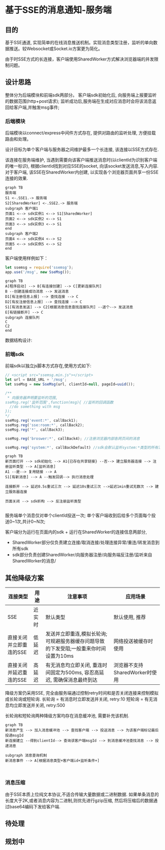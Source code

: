 # 基于SSE的消息通知-服务端

## 目的
基于SSE通道, 实现简单的在线消息推送机制。实现消息类型注册，监听的单向数据推送。较Websocket或Socket.io方案更为简化。

由于时SSE方式的长连接，客户端使用SharedWorker方式解决浏览器端的并发限制问题。

## 设计思路

整体分为后端模块和前端sdk两部分。
客户端sdk初始化后, 向服务端上报要监听的数据范围(http+post请求); 监听成功后,服务端在生成对应消息时会将该消息返回给客户端,并触发msg事件;

### 后端模块
后端模块以connect/express中间件方式存在, 提供对路由的监听处理, 方便挂载路由和处理。

设计目标为单个客户端与服务器之间维护最多一个长连接, 该连接以SSE方式存在.

该连接在服务端维护, 当遇到需要向该客户端推送消息时(以clientId为识别客户端的唯一标识), 根据clientId找到对应SSE的socket, 向该socket发送消息,写入内容. 对于客户端, 该SSE在SharedWorker内创建, 以实现各个浏览器页面共享一份SSE连接的效果.

```mermaid
graph TB
服务端
S1 <-.SSE1.-> 服务端
S2[SharedWorker] <-.SSE2.-> 服务端
subgraph 客户端1
页面1 <--> sdk实例1 <--> S1[SharedWorker]
页面2 <--> sdk实例2 <--> S1
页面3 <--> sdk实例3 <--> S1
end
subgraph 客户端2
页面4 <--> sdk实例4 <--> S2
页面5 <--> sdk实例5 <--> S2
end
```


客户端使用样例如下：
```javascript
let ssemsg = require('ssemsg');
app.use('/msg', new SseMsg());
```

```mermaid
graph TB
A[程序启动] --> B[有连接创建] --> C[更新连接队列]
B --创建连接成功消息 --> 发送消息
D1[有注册信息上报] --> 查找连接 --> C
D2[有反注册信息上报] --> 查找连接 --> C
S1[有消息发送] --> C2[根据消息信息查找连接队列] --逐个--> 发送消息
E[有链接断开] --> C
subgraph 连接队列
C
C2
end

```

数据结构设计:



### 前端sdk
前端sdk以独立js脚本方式存在,使用方式如下:

```javascript
// <script src="ssemsg.min.js"></script>
let url = BASE_URL + '/msg';
let sseMsg = new SseMsg(url, clientId=null, pageId=uuid());

/**
 * 向服务器声明要监听的范围,
sseMsg.reg('监听范围',function(msg){ //监听的回调函数
  //do something with msg
});
*/
sseMsg.reg('event:*', callBack1);
sseMsg.reg('sse:room:*', callBack2);
sseMsg.reg('*', callBack3);

sseMsg.reg('broswer:*', callBack4); //注册浏览器内部各网页间的消息

sseMsg.reg('system:*', callBackDefault) //sdk会默认监听system:*类型的所有消息,无需业务层面处理,此函数在new完毕后自动执行
```


```mermaid
graph TB
新页面打开 --> sdk初始化 --> A1{已存在共享链接} --否--> 建立服务器连接 --> 注册监听类型 --> A[监听消息]
A1 --是--> 复用链接 --> A
S1[有新消息] --> A --触发回调--> 执行消息处理

连接断开 --> 延迟0.5s重试三次 --> 延迟10s重试三次 -->延迟1min重试无数次 --> 建立服务器连接

页面关闭 --> sdk析构 --> 反注册监听类型


```


服务端单个消息仅对单个clientId投送一次;
单个客户端收到后给多个页面每个投送0~1次,共计0~N次;



客户端分为运行在页面内的sdk + 运行在SharedWorker的连接信息两部分, 

* SharedWorker部分仅负责建立连接/取消连接/处理连接异常/重连/转发消息到所有sdk
* sdk部分负责创建SharedWorker/向服务器注册/向服务端反注册/监听来自SharedWorker的消息/



## 其他降级方案

|  连接类型   | 用途  | 注意事项 | 应用场景 |
|  ----  | ----  | ---- | ---- |
| SSE  | 近实时 | 默认类型 | 默认使用, 推荐 |
| 直接关闭并立即重连的SSE  | 低延迟 | 发送并立即重连,模拟长轮询;可规避服务器缓存问题导致的下发受阻;一般重来你时间设置为10ms | 网络投送被缓存时使用|
| 直接关闭并延迟重连的SSE | 高延迟 | 有无消息均立即关闭, 重连时间固定为500ms, 容忍高延迟, 需确保消息最终到达 | 浏览器不支持SharedWorker时使用|

降级方案仍采用SSE, 完全由服务端通过控制retry时间和是否关闭连接来控制模拟成长轮询或短轮询.
长轮询 = 有消息时立即发送并关闭, retry:10
短轮询 = 有无消息均立即发送并关闭, retry:500

长轮询和短轮询两种降级方案均存在消息缓冲池, 需要补充该机制.



```mermaid
graph TB
新消息产生 --> 加入消息缓冲池 --> 查找客户端 --> 投送消息 --> 为该客户端标记最后投递msgId
新连接建立 --得到clientId--> 查询该客户端msgId --> 到消息缓冲池查找消息 --> 投递消息

subgraph 消息查询机制
新消息事件 --> A[根据消息类型+客户端id+监听条件+]



```

### 消息压缩

由于SSE本质上位纯文本协议,不适合传输大量数据或二进制数据. 如果单条消息的长度大于2K,或者消息内容为二进制,则优先进行gzip压缩, 然后将压缩后的数据通过base64编码下发给客户端.


## 待处理

## 规划中

